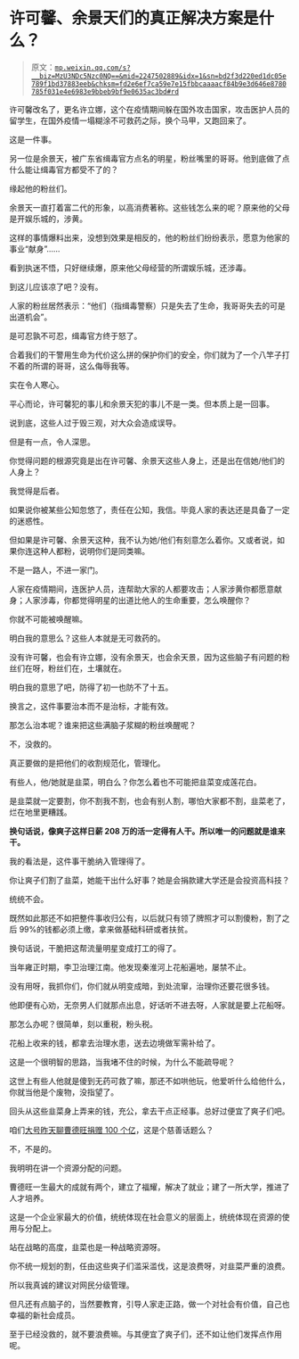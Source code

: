 # 许可馨、余景天们的真正解决方案是什么？

> 原文：[`mp.weixin.qq.com/s?__biz=MzU3NDc5Nzc0NQ==&mid=2247502889&idx=1&sn=bd2f3d220ed1dc05e789f1bd37883eeb&chksm=fd2e6ef7ca59e7e15fbbcaaaacf84b9e3d646e8780785f031e4e6983e9bbeb9bf9e0635ac3bd#rd`](http://mp.weixin.qq.com/s?__biz=MzU3NDc5Nzc0NQ==&mid=2247502889&idx=1&sn=bd2f3d220ed1dc05e789f1bd37883eeb&chksm=fd2e6ef7ca59e7e15fbbcaaaacf84b9e3d646e8780785f031e4e6983e9bbeb9bf9e0635ac3bd#rd)

许可馨改名了，更名许立娜，这个在疫情期间躲在国外攻击国家，攻击医护人员的留学生，在国外疫情一塌糊涂不可救药之际，换个马甲，又跑回来了。

这是一件事。 

另一位是余景天，被广东省缉毒官方点名的明星，粉丝嘴里的哥哥。他到底做了点什么能让缉毒官方都受不了的？

缘起他的粉丝们。

余景天一直打着富二代的形象，以高消费著称。这些钱怎么来的呢？原来他的父母是开娱乐城的，涉黄。

这样的事情爆料出来，没想到效果是相反的，他的粉丝们纷纷表示，愿意为他家的事业“献身”...... 

看到执迷不悟，只好继续爆，原来他父母经营的所谓娱乐城，还涉毒。 

到这儿应该凉了吧？没有。

人家的粉丝居然表示：“他们（指缉毒警察）只是失去了生命，我哥哥失去的可是出道机会”。

是可忍孰不可忍，缉毒官方终于怒了。 

合着我们的干警用生命为代价这么拼的保护你们的安全，你们就为了一个八竿子打不着的所谓的哥哥，这么侮辱我等。 

实在令人寒心。

平心而论，许可馨犯的事儿和余景天犯的事儿不是一类。但本质上是一回事。

说到底，这些人过于毁三观，对大众会造成误导。

但是有一点，令人深思。 

你觉得问题的根源究竟是出在许可馨、余景天这些人身上，还是出在信她/他们的人身上？

我觉得是后者。 

如果说你被某些公知忽悠了，责任在公知，我信。毕竟人家的表达还是具备了一定的迷惑性。 

但如果是许可馨、余景天这种，我不认为她/他们有刻意怎么着你。又或者说，如果你连这种人都粉，说明你们是同类嘛。

不是一路人，不进一家门。

人家在疫情期间，连医护人员，连帮助大家的人都要攻击；人家涉黄你都愿意献身；人家涉毒，你都觉得明星的出道比他人的生命重要，怎么唤醒你？ 

你就不可能被唤醒嘛。

明白我的意思么？这些人本就是无可救药的。 

没有许可馨，也会有许立娜，没有余景天，也会余天景，因为这些脑子有问题的粉丝们在呀，粉丝们在，土壤就在。

明白我的意思了吧，防得了初一也防不了十五。 

换言之，这件事要治本而不是治标，才能有效。 

那怎么治本呢？谁来把这些满脑子浆糊的粉丝唤醒呢？

不，没救的。

真正要做的是把他们的收割规范化，管理化。 

有些人，他/她就是韭菜，明白么？你怎么着也不可能把韭菜变成莲花白。 

是韭菜就一定要割，你不割我不割，也会有别人割，哪怕大家都不割，韭菜老了，烂在地里更糟践。 

**换句话说，像爽子这样日薪 208 万的活一定得有人干。所以唯一的问题就是谁来干。**

我的看法是，这件事干脆纳入管理得了。 

你让爽子们割了韭菜，她能干出什么好事？她是会捐款建大学还是会投资高科技？ 

统统不会。

既然如此那还不如把整件事收归公有，以后就只有领了牌照才可以割傻粉，割了之后 99%的钱都必须上缴，拿来做基础科研或者扶贫。 

换句话说，干脆把这帮流量明星变成打工的得了。 

当年雍正时期，李卫治理江南。他发现秦淮河上花船遍地，屡禁不止。 

没有用呀，我抓你们，你们就从明变成暗，到处流窜，治理你还要花很多钱。 

他即便有心劝，无奈男人们就那点出息，好话听不进去呀，人家就是要上花船呀。

那怎么办呢？很简单，刻以重税，粉头税。

花船上收来的钱，都拿去治理水患，送去边境做军需补给了。 

这是一个很明智的思路，当我堵不住的时候，为什么不能疏导呢？ 

这世上有些人他就是傻到无药可救了嘛，那还不如哄他玩，他爱听什么给他什么，你就当他是个废物，没指望了。 

回头从这些韭菜身上弄来的钱，充公，拿去干点正经事。总好过便宜了爽子们吧。 

咱们[大号昨天聊曹德旺捐赠 100 个亿](https://mp.weixin.qq.com/s?__biz=MzU0MjYwNDU2Mw==&mid=2247498606&idx=2&sn=44c9d44d7f23265dd3fec12a0b1b055e&chksm=fb1a9712cc6d1e04af908ecc8f00eb26e3d6ff73966c82e700838eeaad2e4f143f42d8adfa4b&token=712789321&lang=zh_CN&scene=21#wechat_redirect)，这是个慈善话题么？

不，不是的。

我明明在讲一个资源分配的问题。 

曹德旺一生最大的成就有两个，建立了福耀，解决了就业；建了一所大学，推进了人才培养。

这是一个企业家最大的价值，统统体现在社会意义的层面上，统统体现在资源的使用与分配上。

站在战略的高度，韭菜也是一种战略资源呀。 

你不统一规划的割，任由这些爽子们滥采滥伐，这是浪费呀，对韭菜严重的浪费。

所以我真诚的建议对网民分级管理。

但凡还有点脑子的，当然要教育，引导人家走正路，做一个对社会有价值，自己也幸福的新社会成员。

至于已经没救的，就不要浪费嘛。与其便宜了爽子们，还不如让他们发挥点作用呢。